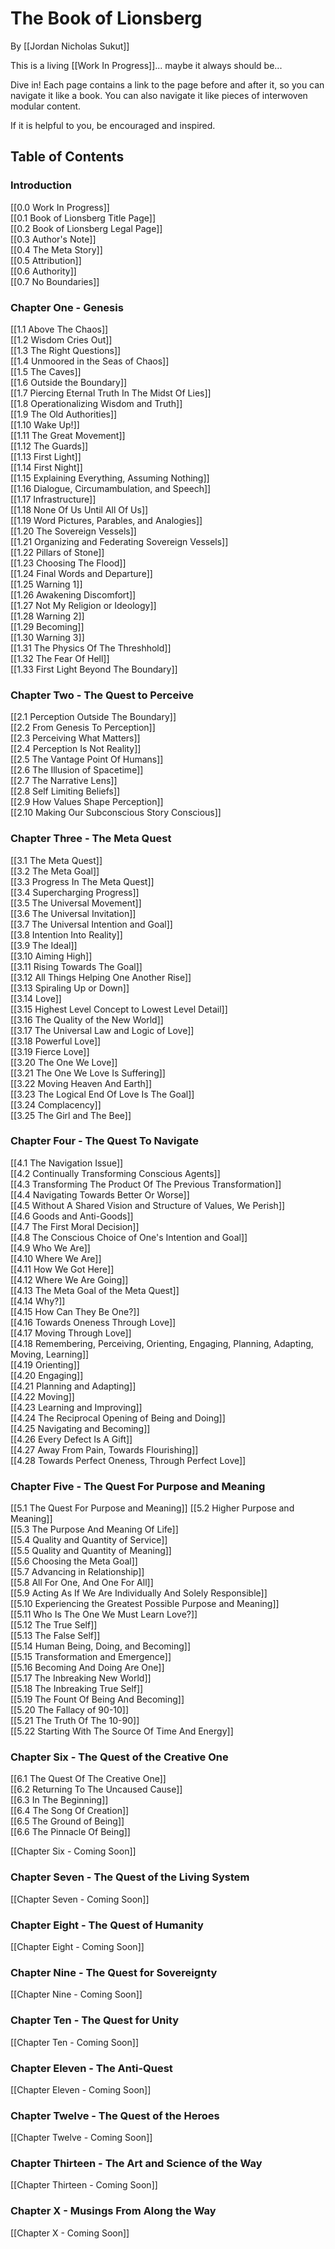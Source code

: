 # The Book of Lionsberg
By [[Jordan Nicholas Sukut]]  

This is a living [[Work In Progress]]... maybe it always should be... 

Dive in! Each page contains a link to the page before and after it, so you can navigate it like a book. You can also navigate it like pieces of interwoven modular content.

If it is helpful to you, be encouraged and inspired. 

## Table of Contents

### Introduction
[[0.0 Work In Progress]]  
[[0.1 Book of Lionsberg Title Page]]  
[[0.2 Book of Lionsberg Legal Page]]  
[[0.3 Author's Note]]  
[[0.4 The Meta Story]]  
[[0.5 Attribution]]  
[[0.6 Authority]]  
[[0.7 No Boundaries]]  

### Chapter One - Genesis

[[1.1 Above The Chaos]]  
[[1.2 Wisdom Cries Out]]  
[[1.3 The Right Questions]]  
[[1.4 Unmoored in the Seas of Chaos]]  
[[1.5 The Caves]]  
[[1.6 Outside the Boundary]]  
[[1.7 Piercing Eternal Truth In The Midst Of Lies]]  
[[1.8 Operationalizing Wisdom and Truth]]  
[[1.9 The Old Authorities]]  
[[1.10 Wake Up!]]  
[[1.11 The Great Movement]]  
[[1.12 The Guards]]  
[[1.13 First Light]]  
[[1.14 First Night]]  
[[1.15 Explaining Everything, Assuming Nothing]]  
[[1.16 Dialogue, Circumambulation, and Speech]]  
[[1.17 Infrastructure]]  
[[1.18 None Of Us Until All Of Us]]  
[[1.19 Word Pictures, Parables, and Analogies]]  
[[1.20 The Sovereign Vessels]]  
[[1.21 Organizing and Federating Sovereign Vessels]]  
[[1.22 Pillars of Stone]]  
[[1.23 Choosing The Flood]]  
[[1.24 Final Words and Departure]]  
[[1.25 Warning 1]]  
[[1.26 Awakening Discomfort]]  
[[1.27 Not My Religion or Ideology]]  
[[1.28 Warning 2]]  
[[1.29 Becoming]]  
[[1.30 Warning 3]]  
[[1.31 The Physics Of The Threshhold]]  
[[1.32 The Fear Of Hell]]  
[[1.33 First Light Beyond The Boundary]]  

### Chapter Two - The Quest to Perceive
[[2.1 Perception Outside The Boundary]]  
[[2.2 From Genesis To Perception]]  
[[2.3 Perceiving What Matters]]  
[[2.4 Perception Is Not Reality]]  
[[2.5 The Vantage Point Of Humans]]  
[[2.6 The Illusion of Spacetime]]  
[[2.7 The Narrative Lens]]  
[[2.8 Self Limiting Beliefs]]  
[[2.9 How Values Shape Perception]]  
[[2.10 Making Our Subconscious Story Conscious]]  

### Chapter Three - The Meta Quest 
[[3.1 The Meta Quest]]  
[[3.2 The Meta Goal]]  
[[3.3 Progress In The Meta Quest]]  
[[3.4 Supercharging Progress]]  
[[3.5 The Universal Movement]]  
[[3.6 The Universal Invitation]]  
[[3.7 The Universal Intention and Goal]]  
[[3.8 Intention Into Reality]]  
[[3.9 The Ideal]]  
[[3.10 Aiming High]]  
[[3.11 Rising Towards The Goal]]  
[[3.12 All Things Helping One Another Rise]]  
[[3.13 Spiraling Up or Down]]  
[[3.14 Love]]  
[[3.15 Highest Level Concept to Lowest Level Detail]]  
[[3.16 The Quality of the New World]]  
[[3.17 The Universal Law and Logic of Love]]  
[[3.18 Powerful Love]]  
[[3.19 Fierce Love]]  
[[3.20 The One We Love]]  
[[3.21 The One We Love Is Suffering]]  
[[3.22 Moving Heaven And Earth]]  
[[3.23 The Logical End Of Love Is The Goal]]  
[[3.24 Complacency]]  
[[3.25 The Girl and The Bee]]  

### Chapter Four - The Quest To Navigate
[[4.1 The Navigation Issue]]  
[[4.2 Continually Transforming Conscious Agents]]  
[[4.3 Transforming The Product Of The Previous Transformation]]  
[[4.4 Navigating Towards Better Or Worse]]  
[[4.5 Without A Shared Vision and Structure of Values, We Perish]]  
[[4.6 Goods and Anti-Goods]]  
[[4.7 The First Moral Decision]]  
[[4.8 The Conscious Choice of One's Intention and Goal]]  
[[4.9 Who We Are]]  
[[4.10 Where We Are]]  
[[4.11 How We Got Here]]  
[[4.12 Where We Are Going]]  
[[4.13 The Meta Goal of the Meta Quest]]  
[[4.14 Why?]]  
[[4.15 How Can They Be One?]]  
[[4.16 Towards Oneness Through Love]]  
[[4.17 Moving Through Love]]  
[[4.18 Remembering, Perceiving, Orienting, Engaging, Planning, Adapting, Moving, Learning]]  
[[4.19 Orienting]]  
[[4.20 Engaging]]  
[[4.21 Planning and Adapting]]  
[[4.22 Moving]]  
[[4.23 Learning and Improving]]  
[[4.24 The Reciprocal Opening of Being and Doing]]  
[[4.25 Navigating and Becoming]]  
[[4.26 Every Defect Is A Gift]]  
[[4.27 Away From Pain, Towards Flourishing]]  
[[4.28 Towards Perfect Oneness, Through Perfect Love]]  

### Chapter Five - The Quest For Purpose and Meaning

[[5.1 The Quest For Purpose and Meaning]] 
[[5.2 Higher Purpose and Meaning]]  
[[5.3 The Purpose And Meaning Of Life]]  
[[5.4 Quality and Quantity of Service]]  
[[5.5 Quality and Quantity of Meaning]]  
[[5.6 Choosing the Meta Goal]]  
[[5.7 Advancing in Relationship]]  
[[5.8 All For One, And One For All]]  
[[5.9 Acting As If We Are Individually And Solely Responsible]]  
[[5.10 Experiencing the Greatest Possible Purpose and Meaning]]  
[[5.11 Who Is The One We Must Learn Love?]]  
[[5.12 The True Self]]  
[[5.13 The False Self]]  
[[5.14 Human Being, Doing, and Becoming]]  
[[5.15 Transformation and Emergence]]  
[[5.16 Becoming And Doing Are One]]  
[[5.17 The Inbreaking New World]]  
[[5.18 The Inbreaking True Self]]  
[[5.19 The Fount Of Being And Becoming]]  
[[5.20 The Fallacy of 90-10]]  
[[5.21 The Truth Of The 10-90]]  
[[5.22 Starting With The Source Of Time And Energy]]  

### Chapter Six - The Quest of the Creative One

[[6.1 The Quest Of The Creative One]]  
[[6.2 Returning To The Uncaused Cause]]  
[[6.3 In The Beginning]]  
[[6.4 The Song Of Creation]]  
[[6.5 The Ground of Being]]  
[[6.6 The Pinnacle Of Being]]  

[[Chapter Six - Coming Soon]]  

### Chapter Seven - The Quest of the Living System
[[Chapter Seven - Coming Soon]]  

### Chapter Eight - The Quest of Humanity
[[Chapter Eight - Coming Soon]]  

### Chapter Nine - The Quest for Sovereignty
[[Chapter Nine - Coming Soon]]  

### Chapter Ten - The Quest for Unity
[[Chapter Ten - Coming Soon]]  

### Chapter Eleven - The Anti-Quest
[[Chapter Eleven - Coming Soon]]  

### Chapter Twelve - The Quest of the Heroes
[[Chapter Twelve - Coming Soon]]  

### Chapter Thirteen - The Art and Science of the Way
[[Chapter Thirteen - Coming Soon]]  

### Chapter X - Musings From Along the Way
[[Chapter X - Coming Soon]]  


